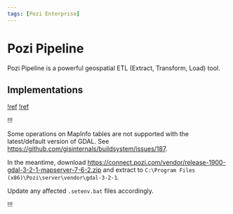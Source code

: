 ```yaml
---
tags: [Pozi Enterprise]
---
```


# Pozi Pipeline

Pozi Pipeline is a powerful geospatial ETL (Extract, Transform, Load) tool.

## Implementations

[!ref](./unified-search/)
[!ref](./publisher/)

!!!

Some operations on MapInfo tables are not supported with the latest/default version of GDAL. See https://github.com/gisinternals/buildsystem/issues/187.

In the meantime, download https://connect.pozi.com/vendor/release-1900-gdal-3-2-1-mapserver-7-6-2.zip and extract to `C:\Program Files (x86)\Pozi\server\vendor\gdal-3-2-1`.

Update any affected `.setenv.bat` files accordingly.

!!!

